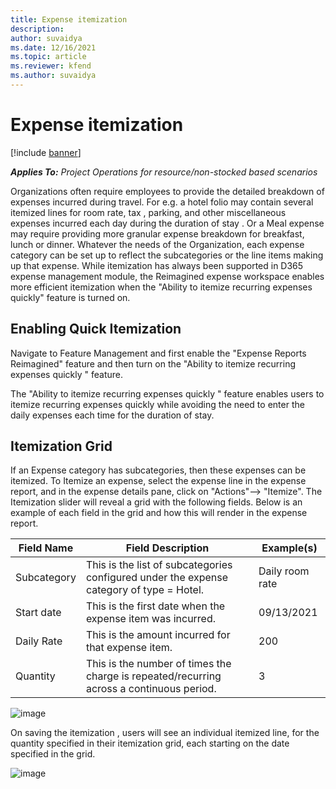 ```yaml
---
title: Expense itemization
description: 
author: suvaidya
ms.date: 12/16/2021
ms.topic: article
ms.reviewer: kfend 
ms.author: suvaidya
---
```


# Expense itemization

[!include [banner](../includes/banner.md)]

_**Applies To:** Project Operations for resource/non-stocked based scenarios_

Organizations often require employees to provide the detailed breakdown of expenses incurred during travel.  For e.g. a hotel folio may contain several itemized lines for room rate, tax , parking, and other miscellaneous expenses incurred each day during the duration of stay . Or a Meal expense may require providing more granular expense breakdown for breakfast, lunch or dinner. Whatever the needs of the Organization, each expense category can be set up to reflect the subcategories or the line items making up that expense. While itemization has always been supported in D365 expense management module, the Reimagined expense workspace enables more efficient itemization when the "Ability to itemize recurring expenses quickly" feature is turned on.  

## Enabling Quick Itemization 

Navigate to Feature Management and first enable the "Expense Reports Reimagined" feature and then turn on the "Ability to itemize recurring expenses quickly " feature. 

The "Ability to itemize recurring expenses quickly " feature enables users to itemize recurring expenses quickly while avoiding the need to enter the daily expenses each time for the duration of stay.


## Itemization Grid 

If an Expense category has subcategories, then these expenses can be itemized.  To Itemize an expense, select the expense line in the expense report, and in the expense details pane, click on "Actions"--> "Itemize". The Itemization slider will reveal a grid with the following fields. Below is an example of each field in the grid and how this will render in the expense report. 

|     Field Name     |     Field   Description                                                                          |     Example(s)           |
|--------------------|--------------------------------------------------------------------------------------------------|--------------------------|
|     Subcategory    |     This is the list of subcategories configured under the expense category of type = Hotel.     |     Daily room   rate    |
|     Start date     |     This is the first date when the expense item was incurred.                                   |     09/13/2021           |
|     Daily Rate     |     This is the amount incurred for that expense item.                                           |     200                  |
|     Quantity       |     This is the number of times the charge is repeated/recurring across a continuous period.     |     3                    |

![image](https://user-images.githubusercontent.com/60446296/146428241-944b3824-91b1-43e9-8925-9e94bd49c952.png)

On saving the itemization , users will see an individual itemized line, for the quantity specified in their itemization grid, each starting on the date specified in the grid.

![image](https://user-images.githubusercontent.com/60446296/146428356-e2e83e46-f9da-4505-bd84-33fa2b54116b.png)


